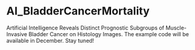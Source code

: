 # AI_BladderCancerMortality
Artificial Intelligence Reveals Distinct Prognostic Subgroups of Muscle-Invasive Bladder Cancer on Histology Images. The example code will be available in December. Stay tuned!
